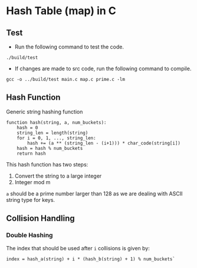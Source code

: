 # Hash Table (map) in C
## Test
- Run the following command to test the code.
```terminal
./build/test
```
- If changes are made to src code, run the following command to compile.
```terminal
gcc -o ../build/test main.c map.c prime.c -lm
```

## Hash Function
Generic string hashing function
```
function hash(string, a, num_buckets):
    hash = 0
    string_len = length(string)
    for i = 0, 1, ..., string_len:
        hash += (a ** (string_len - (i+1))) * char_code(string[i])
    hash = hash % num_buckets
    return hash
```
This hash function has two steps:

1. Convert the string to a large integer
2. Integer mod m

`a` should be a prime number larger than 128 as we are dealing with ASCII string type for keys.

## Collision Handling
### Double Hashing
The index that should be used after `i` collisions is given by:
```
index = hash_a(string) + i * (hash_b(string) + 1) % num_buckets`
```

